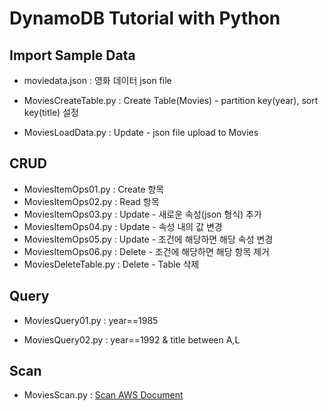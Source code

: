 # DynamoDB Tutorial with Python

## Import Sample Data

- moviedata.json : 영화 데이터 json file

- MoviesCreateTable.py : Create Table(Movies) - partition key(year), sort key(title) 설정

- MoviesLoadData.py : Update - json file upload to Movies



## CRUD

- MoviesItemOps01.py : Create 항목
- MoviesItemOps02.py : Read 항목
- MoviesItemOps03.py : Update - 새로운 속성(json 형식) 추가
- MoviesItemOps04.py : Update - 속성 내의 값 변경
- MoviesItemOps05.py : Update - 조건에 해당하면 해당 속성 변경
- MoviesItemOps06.py : Delete -  조건에 해당하면 해당 항목 제거
- MoviesDeleteTable.py : Delete - Table 삭제

## Query

- MoviesQuery01.py : year==1985

- MoviesQuery02.py : year==1992 & title between A,L

## Scan

- MoviesScan.py : [Scan AWS Document](https://docs.aws.amazon.com/ko_kr/amazondynamodb/latest/developerguide/GettingStarted.Python.04.html#GettingStarted.Python.04.Scan "Scan 개념과 예제 설명")

